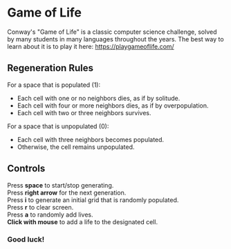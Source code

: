 # Game of Life

Conway's "Game of Life" is a classic computer science challenge, solved by many students in many languages throughout the years. The best way to learn about it is to play it here: https://playgameoflife.com/

## Regeneration Rules
For a space that is populated (1):
- Each cell with one or no neighbors dies, as if by solitude.
- Each cell with four or more neighbors dies, as if by overpopulation.
- Each cell with two or three neighbors survives.

For a space that is unpopulated (0):
- Each cell with three neighbors becomes populated.
- Otherwise, the cell remains unpopulated.

## Controls

Press **space** to start/stop generating.\
Press **right arrow** for the next generation.\
Press **i** to generate an initial grid that is randomly populated.\
Press **r** to clear screen.\
Press **a** to randomly add lives.\
**Click with mouse** to add a life to the designated cell.

### Good luck!